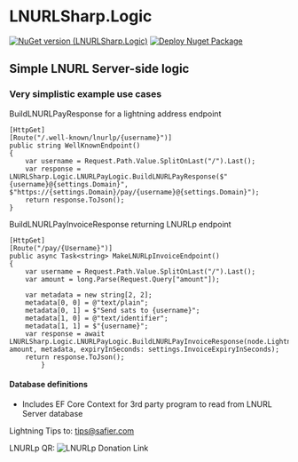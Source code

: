 # LNURLSharp.Logic
[![NuGet version (LNURLSharp.Logic)](https://img.shields.io/nuget/v/LNURLSharp.Logic.svg?style=flat-square)](https://www.nuget.org/packages/LNURLSharp.Logic)
[![Deploy Nuget Package](https://github.com/rsafier/LNURLSharp/actions/workflows/PublishNuget.yml/badge.svg)](https://github.com/rsafier/LNURLSharp/actions/workflows/PublishNuget.yml)
## Simple LNURL Server-side logic

### Very simplistic example use cases
BuildLNURLPayResponse for a lightning address endpoint
```
[HttpGet]
[Route("/.well-known/lnurlp/{username}")]
public string WellKnownEndpoint()
{
    var username = Request.Path.Value.SplitOnLast("/").Last();
    var response = LNURLSharp.Logic.LNURLPayLogic.BuildLNURLPayResponse($"{username}@{settings.Domain}", $"https://{settings.Domain}/pay/{username}@{settings.Domain}");
    return response.ToJson();
}
```

BuildLNURLPayInvoiceResponse returning LNURLp endpoint
```
[HttpGet]
[Route("/pay/{Username}")]
public async Task<string> MakeLNURLpInvoiceEndpoint()
{
    var username = Request.Path.Value.SplitOnLast("/").Last();
    var amount = long.Parse(Request.Query["amount"]);

    var metadata = new string[2, 2];
    metadata[0, 0] = @"text/plain";
    metadata[0, 1] = $"Send sats to {username}";
    metadata[1, 0] = @"text/identifier";
    metadata[1, 1] = $"{username}";
    var response = await LNURLSharp.Logic.LNURLPayLogic.BuildLNURLPayInvoiceResponse(node.LightningClient, amount, metadata, expiryInSeconds: settings.InvoiceExpiryInSeconds);
    return response.ToJson();
        }
```

#### Database definitions
- Includes EF Core Context for 3rd party program to read from LNURL Server database

Lightning Tips to: tips@safier.com

LNURLp QR: 
![LNURLp Donation Link](https://github.com/rsafier/LNURLSharp/raw/master/richardj-qr-code.png)